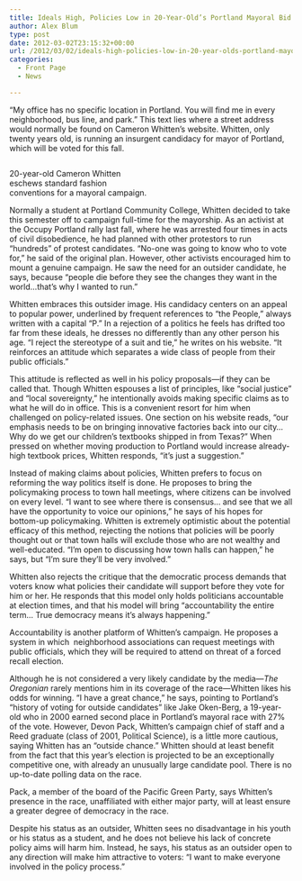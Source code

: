 ```yaml
---
title: Ideals High, Policies Low in 20-Year-Old’s Portland Mayoral Bid
author: Alex Blum
type: post
date: 2012-03-02T23:15:32+00:00
url: /2012/03/02/ideals-high-policies-low-in-20-year-olds-portland-mayoral-bid/
categories:
  - Front Page
  - News

---
```

“My office has no specific location in Portland. You will find me in every neighborhood, bus line, and park.” This text lies where a street address would normally be found on Cameron Whitten&#8217;s website. Whitten, only twenty years old, is running an insurgent candidacy for mayor of Portland, which will be voted for this fall.

<div id="attachment_1392" style="width: 250px" class="wp-caption alignright">
  <a href="http://www.reedquest.org/2012/03/ideals-high-policies-low-in-20-year-olds-portland-mayoral-bid/yung-mayr/" rel="attachment wp-att-1392"><img class="size-full wp-image-1392" title="young mayor" src="https://i0.wp.com/www.reedquest.org/wp-content/uploads/2012/03/yung-mayr.png?resize=240%2C349" alt="" data-recalc-dims="1" /></a>
  
  <p class="wp-caption-text">
    20-year-old Cameron Whitten eschews standard fashion conventions for a mayoral campaign.
  </p>
</div>

Normally a student at Portland Community College, Whitten decided to take this semester off to campaign full-time for the mayorship. As an activist at the Occupy Portland rally last fall, where he was arrested four times in acts of civil disobedience, he had planned with other protestors to run “hundreds” of protest candidates. “No-one was going to know who to vote for,” he said of the original plan. However, other activists encouraged him to mount a genuine campaign. He saw the need for an outsider candidate, he says, because “people die before they see the changes they want in the world&#8230;that&#8217;s why I wanted to run.”

Whitten embraces this outsider image. His candidacy centers on an appeal to popular power, underlined by frequent references to “the People,” always written with a capital “P.” In a rejection of a politics he feels has drifted too far from these ideals, he dresses no differently than any other person his age. “I reject the stereotype of a suit and tie,” he writes on his website. “It reinforces an attitude which separates a wide class of people from their public officials.”

This attitude is reflected as well in his policy proposals—if they can be called that. Though Whitten espouses a list of principles, like “social justice” and “local sovereignty,” he intentionally avoids making specific claims as to what he will do in office. This is a convenient resort for him when challenged on policy-related issues. One section on his website reads, “our emphasis needs to be on bringing innovative factories back into our city&#8230; Why do we get our children’s textbooks shipped in from Texas?” When pressed on whether moving production to Portland would increase already-high textbook prices, Whitten responds, “it&#8217;s just a suggestion.”

Instead of making claims about policies, Whitten prefers to focus on reforming the way politics itself is done. He proposes to bring the policymaking process to town hall meetings, where citizens can be involved on every level. “I want to see where there is consensus&#8230; and see that we all have the opportunity to voice our opinions,” he says of his hopes for bottom-up policymaking. Whitten is extremely optimistic about the potential efficacy of this method, rejecting the notions that policies will be poorly thought out or that town halls will exclude those who are not wealthy and well-educated. “I&#8217;m open to discussing how town halls can happen,” he says, but “I&#8217;m sure they&#8217;ll be very involved.”

Whitten also rejects the critique that the democratic process demands that voters know what policies their candidate will support before they vote for him or her. He responds that this model only holds politicians accountable at election times, and that his model will bring “accountability the entire term&#8230; True democracy means it&#8217;s always happening.”

Accountability is another platform of Whitten&#8217;s campaign. He proposes a system in which  neighborhood associations can request meetings with public officials, which they will be required to attend on threat of a forced recall election.

Although he is not considered a very likely candidate by the media—_The Oregonian_ rarely mentions him in its coverage of the race—Whitten likes his odds for winning. “I have a great chance,” he says, pointing to Portland&#8217;s “history of voting for outside candidates” like Jake Oken-Berg, a 19-year-old who in 2000 earned second place in Portland&#8217;s mayoral race with 27% of the vote. However, Devon Pack, Whitten&#8217;s campaign chief of staff and a Reed graduate (class of 2001, Political Science), is a little more cautious, saying Whitten has an “outside chance.” Whitten should at least benefit from the fact that this year&#8217;s election is projected to be an exceptionally competitive one, with already an unusually large candidate pool. There is no up-to-date polling data on the race.

Pack, a member of the board of the Pacific Green Party, says Whitten&#8217;s presence in the race, unaffiliated with either major party, will at least ensure a greater degree of democracy in the race.

Despite his status as an outsider, Whitten sees no disadvantage in his youth or his status as a student, and he does not believe his lack of concrete policy aims will harm him. Instead, he says, his status as an outsider open to any direction will make him attractive to voters: “I want to make everyone involved in the policy process.”
